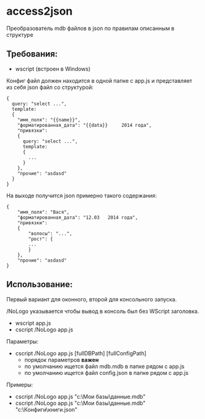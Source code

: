 access2json
===========

Преобразователь mdb файлов в json по правилам описанным в структуре

Требования:
----------

- wscript (встроен в Windows)

Конфиг файл должен находится в одной папке с app.js и представляет из себя json файл со структурой:

    {
      query: "select ...",
      template:
      {
        "имя_поля": "{{name}}",
        "форматированная_дата": "{{data}}     2014 года",
        "привязки": 
        {
          query: "select ...",
          template:
          {
            ...
          }
        },
        "прочие": "asdasd"
      }
    }

На выходе получится json примерно такого содержания:

    {
        "имя_поля": "Вася",
        "форматированная_дата": "12.03   2014 года",
        "привязки": 
        {
            "волосы": "...",
            "рост": {
            ...
            }
        },
        "прочие": "asdasd"
    }



Использование:
------------

Первый вариант для оконного, второй для консольного запуска. 

/NoLogo указывается чтобы вывод в консоль был без WScript заголовка.

- wscript app.js
- cscript /NoLogo app.js

Параметры:

- cscript /NoLogo app.js [fullDBPath] [fullConfigPath]
	+ порядок параметров **важен**
	+ по умолчанию ищется файл mdb.mdb в папке рядом с app.js
	+ по умолчанию ищется файл config.json в папке рядом с app.js

Примеры:

- cscript /NoLogo app.js "c:\Мои базы\данные.mdb"
- cscript /NoLogo app.js "c:\Мои базы\данные.mdb" "c:\Конфиги\книги.json"
